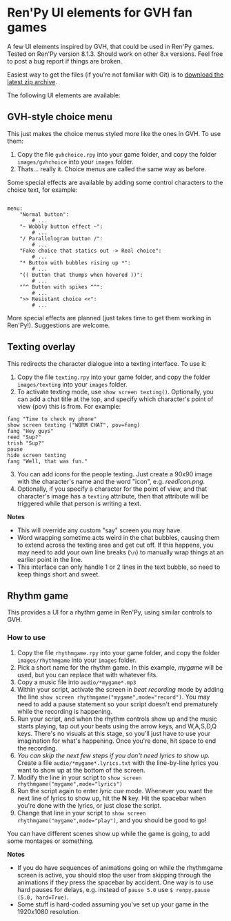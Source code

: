 # Ren'Py UI elements for GVH fan games

A few UI elements inspired by GVH, that could be used in Ren'Py games.  Tested on Ren'Py version 8.1.3.  Should work on other 8.x versions.  Feel free to post a bug report if things are broken.

Easiest way to get the files (if you're not familiar with Git) is to [download the latest zip archive](https://github.com/Mikeasaurus/renpy-gvh-ui/archive/refs/heads/master.zip).

The following UI elements are available:

## GVH-style choice menu

This just makes the choice menus styled more like the ones in GVH.  To use them:
1. Copy the file `gvhchoice.rpy` into your game folder, and copy the folder `images/gvhchoice` into your `images` folder.
2. Thats... really it.  Choice menus are called the same way as before.

Some special effects are available by adding some control characters to the choice text, for example:
```renpy

menu:
    "Normal button":
        # ...
    "~ Wobbly button effect ~":
        # ...
    "/ Parallelogram button /":
        # ...
    "Fake choice that statics out -> Real choice":
        # ...
    "* Button with bubbles rising up *":
        # ...
    "(( Button that thumps when hovered ))":
        # ...
    "^^ Button with spikes ^^":
        # ...
    ">> Resistant choice <<":
        # ...
```

More special effects are planned (just takes time to get them working in Ren'Py!).  Suggestions are welcome.

## Texting overlay

This redirects the character dialogue into a texting interface.  To use it:
1. Copy the file `texting.rpy` into your game folder, and copy the folder `images/texting` into your `images` folder.
2. To activate texting mode, use `show screen texting()`.  Optionally, you can add a chat title at the top, and specify which character's point of view (pov) this is from.  For example:
```renpy
fang "Time to check my phone"
show screen texting ("WORM CHAT", pov=fang)
fang "Hey guys"
reed "Sup?"
trish "Sup?"
pause
hide screen texting
fang "Well, that was fun."
```
3. You can add icons for the people texting.  Just create a 90x90 image with the character's name and the word "icon", e.g. *reedicon.png*.
4. Optionally, if you specify a character for the point of view, and that character's image has a `texting` attribute, then that attribute will be triggered while that person is writing a text.

**Notes**
- This will override any custom "say" screen you may have.
- Word wrapping sometime acts weird in the chat bubbles, causing them to extend across the texting area and get cut off.  If this happens, you may need to add your own line breaks (`\n`) to manually wrap things at an earlier point in the line.
- This interface can only handle 1 or 2 lines in the text bubble, so need to keep things short and sweet.

## Rhythm game

This provides a UI for a rhythm game in Ren'Py, using similar controls to GVH.

### How to use

1. Copy the file `rhythmgame.rpy` into your game folder, and copy the folder `images/rhythmgame` into your `images` folder.
2. Pick a short name for the rhythm game.  In this example, *mygame* will be used, but you can replace that with whatever fits.
3. Copy a music file into `audio/*mygame*.mp3`
4. Within your script, activate the screen in *beat recording* mode by adding the line `show screen rhythmgame("mygame",mode="record")`.  You may need to add a pause statement so your script doesn't end prematurely while the recording is happening.
5. Run your script, and when the rhythm controls show up and the music starts playing, tap out your beats using the arrow keys, and W,A,S,D,Q keys.  There's no visuals at this stage, so you'll just have to use your imagination for what's happening.  Once you're done, hit space to end the recording.
6. *You can skip the next few steps if you don't need lyrics to show up.*  Create a file `audio/*mygame*.lyrics.txt` with the line-by-line lyrics you want to show up at the bottom of the screen.
7. Modify the line in your script to `show screen rhythmgame("mygame",mode="lyrics")`
8.  Run the script again to enter *lyric cue* mode.  Whenever you want the next line of lyrics to show up, hit the **N** key.  Hit the spacebar when you're done with the lyrics, or just close the script.
9.  Change that line in your script to `show screen rhythmgame("mygame",mode="play")`, and you should be good to go!

You can have different scenes show up while the game is going, to add some
montages or something.

**Notes**

- If you do have sequences of animations going on while the rhythmgame screen is active, you should stop the user from skipping through the animations if they press the spacebar by accident.  One way is to use hard pauses for delays, e.g. instead of `pause 5.0` use `$ renpy.pause (5.0, hard=True)`.
- Some stuff is hard-coded assuming you've set up your game in the 1920x1080 resolution.
